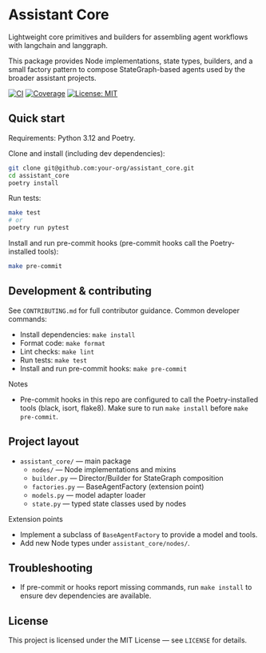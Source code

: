 # Assistant Core

Lightweight core primitives and builders for assembling agent workflows with langchain and langgraph.

This package provides Node implementations, state types, builders, and a small factory pattern to compose
StateGraph-based agents used by the broader assistant projects.

[![CI](https://github.com/LOBICA/assistant_core/actions/workflows/main.yml/badge.svg)](https://github.com/LOBICA/assistant_core/actions)
[![Coverage](https://codecov.io/github/LOBICA/assistant_core/graph/badge.svg?token=7G3I1JQY6J)](https://codecov.io/github/LOBICA/assistant_core)
[![License: MIT](https://img.shields.io/badge/License-MIT-blue.svg)](LICENSE)

## Quick start

Requirements: Python 3.12 and Poetry.

Clone and install (including dev dependencies):

```bash
git clone git@github.com:your-org/assistant_core.git
cd assistant_core
poetry install
```

Run tests:

```bash
make test
# or
poetry run pytest
```

Install and run pre-commit hooks (pre-commit hooks call the Poetry-installed tools):

```bash
make pre-commit
```

## Development & contributing

See `CONTRIBUTING.md` for full contributor guidance. Common developer commands:

- Install dependencies: `make install`
- Format code: `make format`
- Lint checks: `make lint`
- Run tests: `make test`
- Install and run pre-commit hooks: `make pre-commit`

Notes
- Pre-commit hooks in this repo are configured to call the Poetry-installed tools (black, isort, flake8). Make sure to run `make install` before `make pre-commit`.

## Project layout

- `assistant_core/` — main package
	- `nodes/` — Node implementations and mixins
	- `builder.py` — Director/Builder for StateGraph composition
	- `factories.py` — BaseAgentFactory (extension point)
	- `models.py` — model adapter loader
	- `state.py` — typed state classes used by nodes

Extension points
- Implement a subclass of `BaseAgentFactory` to provide a model and tools.
- Add new Node types under `assistant_core/nodes/`.

## Troubleshooting

- If pre-commit or hooks report missing commands, run `make install` to ensure dev dependencies are available.

## License

This project is licensed under the MIT License — see `LICENSE` for details.

